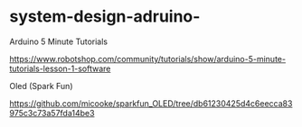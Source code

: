 # system-design-adruino-

Arduino 5 Minute Tutorials

https://www.robotshop.com/community/tutorials/show/arduino-5-minute-tutorials-lesson-1-software

Oled (Spark Fun)

https://github.com/micooke/sparkfun_OLED/tree/db61230425d4c6eecca83975c3c73a57fda14be3
